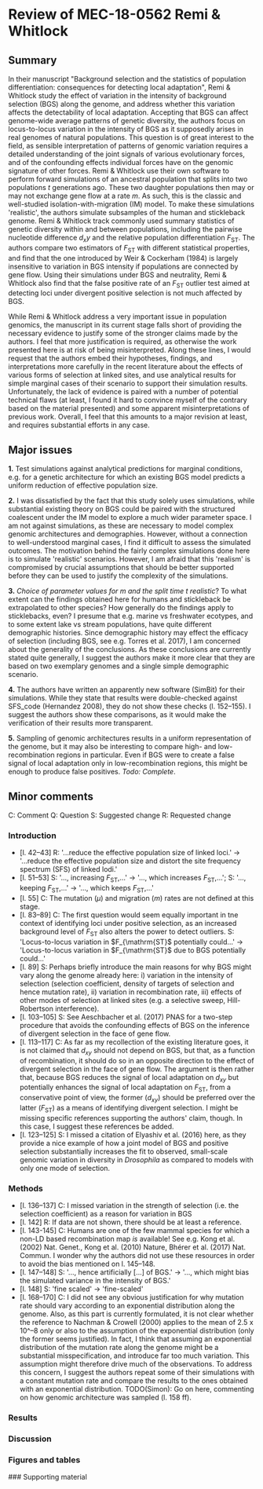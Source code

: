# Review of MEC-18-0562 Remi & Whitlock


## Summary
In their manuscript "Background selection and the statistics of population differentiation: consequences for detecting local adaptation", Remi & Whitlock study the effect of variation in the intensity of background selection (BGS) along the genome, and address whether this variation affects the detectability of local adaptation. Accepting that BGS can affect genome-wide average patterns of genetic diversity, the authors focus on locus-to-locus variation in the intensity of BGS as it supposedly arises in real genomes of natural populations. This question is of great interest to the field, as sensible interpretation of patterns of genomic variation requires a detailed understanding of the joint signals of various evolutionary forces, and of the confounding effects individual forces have on the genomic signature of other forces. Remi & Whitlock use their own software to perform forward simulations of an ancestral population that splits into two populations $t$ generations ago. These two daughter populations then may or may not exchange gene flow at a rate $m$. As such, this is the classic and well-studied isolation-with-migration (IM) model. To make these simulations 'realistic', the authors simulate subsamples of the human and stickleback genome. Remi & Whitlock track commonly used summary statistics of genetic diversity within and between populations, including the pairwise nucleotide difference $d_xy$ and the relative population differentiation $F_{\mathrm{ST}}$. The authors compare two estimators of $F_{\mathrm{ST}}$ with different statistical properties, and find that the one introduced by Weir & Cockerham (1984) is largely insensitive to variation in BGS intensity if populations are connected by gene flow. Using their simulations under BGS and neutrality, Remi & Whitlock also find that the false positive rate of an $F_{\mathrm{ST}}$ outlier test aimed at detecting loci under divergent positive selection is not much affected by BGS.  

While Remi & Whitlock address a very important issue in population genomics, the manuscript in its current stage falls short of  providing the necessary evidence to justify some of the stronger claims made by the authors. I feel that more justification is required, as otherwise the work presented here is at risk of being misinterpreted. Along these lines, I would request that the authors embed their hypotheses, findings, and interpretations more carefully in the recent literature about the effects of various forms of selection at linked sites, and use analytical results for simple marginal cases of their scenario to support their simulation results. Unfortunately, the lack of evidence is paired with a number of potential technical flaws (at least, I found it hard to convince myself of the contrary based on the material presented) and some apparent misinterpretations of previous work. Overall, I feel that this amounts to a major revision at least, and requires substantial efforts in any case.



## Major issues

**1.** Test simulations against analytical predictions for marginal conditions, e.g. for a genetic architecture for which an existing BGS model predicts a uniform reduction of effective population size.

**2.** I was dissatisfied by the fact that this study solely uses simulations, while substantial existing theory on BGS could be paired with the structured coalescent under the IM model to explore a much wider parameter space. I am not against simulations, as these are necessary to model complex genomic architectures and demographies. However, without a connection to well-understood marginal cases, I find it difficult to assess the simulated outcomes. The motivation behind the fairly complex simulations done here is to simulate 'realistic' scenarios. However, I am afraid that this 'realism' is compromised by crucial assumptions that should be better supported before they can be used to justify the complexity of the simulations.

**3.** *Choice of parameter values for $m$ and the split time $t$ realistic*? To what extent can the findings obtained here for humans and stickleback be extrapolated to other species? How generally do the findings apply to sticklebacks, even? I presume that e.g. marine vs freshwater ecotypes, and to some extent lake vs stream populations, have quite different demographic histories. Since demographic history may effect the efficacy of selection (including BGS, see e.g. Torres et al. 2017), I am concerned about the generality of the conclusions. As these conclusions are currently stated quite generally, I suggest the authors make it more clear that they are based on two exemplary genomes and a single simple demographic scenario.

**4.** The authors have written an apparently new software (SimBit) for their simulations. While they state that results were double-checked against SFS_code (Hernandez 2008), they do not show these checks (l. 152–155). I suggest the authors show these comparisons, as it would make the verification of their results more transparent.

**5.** Sampling of genomic architectures results in a uniform representation of the genome, but it may also be interesting to compare high- and low-recombination regions in particular. Even if BGS were to create a false signal of local adaptation only in low-recombination regions, this might be enough to produce false positives. *Todo: Complete*.


## Minor comments

C: Comment
Q: Question
S: Suggested change
R: Requested change


### Introduction

- [l. 42–43] R: '...reduce the effective population size of linked loci.' -> '...reduce the effective population size and distort the site frequency spectrum (SFS) of linked lodi.'
- [l. 51–53] S: '..., increasing $F_{\mathrm{ST}}$,...' -> '..., which increases $F_{\mathrm{ST}}$,...'; S: '..., keeping $F_{\mathrm{ST}}$,...' -> '..., which keeps $F_{\mathrm{ST}}$,...'
- [l. 55] C: The mutation ($\mu$) and migration ($m$) rates are not defined at this stage.
- [l. 83–89] C: The first question would seem equally important in tne context of identifying loci under positive selection, as an increased background level of $F_{\mathrm{ST}}$ also alters the power to detect outliers. S: 'Locus-to-locus variation in $F_{\mathrm{ST}$ potentially could...' -> 'Locus-to-locus variation in $F_{\mathrm{ST}$ due to BGS potentially could...'
- [l. 89] S: Perhaps briefly introduce the main reasons for why BGS might vary along the genome already here: i) variation in the intensity of selection (selection coefficient, density of targets of selection and hence mutation rate), ii) variation in recombination rate, iii) effects of other modes of selection at linked sites (e.g. a selective sweep, Hill-Robertson interference).
- [l. 103–105] S: See Aeschbacher et al. (2017) PNAS for a two-step procedure that avoids the confounding effects of BGS on the inference of divergent selection in the face of gene flow.
- [l. 113–117] C: As far as my recollection of the existing literature goes, it is not claimed that $d_{xy}$ should not depend on BGS, but that, as a function of recombination, it should do so in an opposite direction to the effect of divergent selection in the face of gene flow. The argument is then rather that, because BGS reduces the signal of local adaptation on $d_{xy}$ but potentially enhances the signal of local adaptation on $F_{\mathrm{ST}}$, from a conservative point of view, the former ($d_{xy}$) should be preferred over the latter ($F_{\mathrm{ST}}$) as a means of identifying divergent selection. I might be missing specific references supporting the authors' claim, though. In this case, I suggest these references be added.
- [l. 123–125] S: I missed a citation of Elyashiv et al. (2016) here, as they provide a nice example of how a joint model of BGS and positive selection substantially increases the fit to observed, small-scale genomic variation in diversity in *Drosophila* as compared to models with only one mode of selection.


### Methods

- [l. 136–137] C: I missed variation in the strength of selection (i.e. the selection coefficient) as a reason for variation in BGS
- [l. 142] R: If data are not shown, there should be at least a reference.
- [l. 143-145] C: Humans are one of the few mammal species for which a non-LD based recombination map *is* available! See e.g. Kong et al. (2002) Nat. Genet., Kong et al. (2010) Nature, Bhérer et al. (2017) Nat. Commun. I wonder why the authors did not use these resources in order to avoid the bias mentioned on l. 145–148.
- [l. 147–148] S: '..., hence artificially [...] of BGS.' -> '..., which might bias the simulated variance in the intensity of BGS.' 
- [l. 148] S: 'fine scaled' -> 'fine-scaled'
- [l. 168–170] C: I did not see any obvious justification for why mutation rate should vary according to an exponential distribution along the genome. Also, as this part is currently formulated, it is not clear whether the reference to Nachman & Crowell (2000) applies to the mean of 2.5 x 10^–8 only or also to the assumption of the exponential distribution (only the former seems justified). In fact, I think that assuming an exponential distribution of the mutation rate along the genome might be a substantial misspecification, and introduce far too much variation. This assumption might therefore drive much of the observations. To address this concern, I suggest the authors repeat some of their simulations with a constant mutation rate and compare the results to the ones obtained with an exponential distribution.
TODO(Simon): Go on here, commenting on how genomic architecture was sampled (l. 158 ff).


### Results

### Discussion

### Figures and tables

### Supporting material
